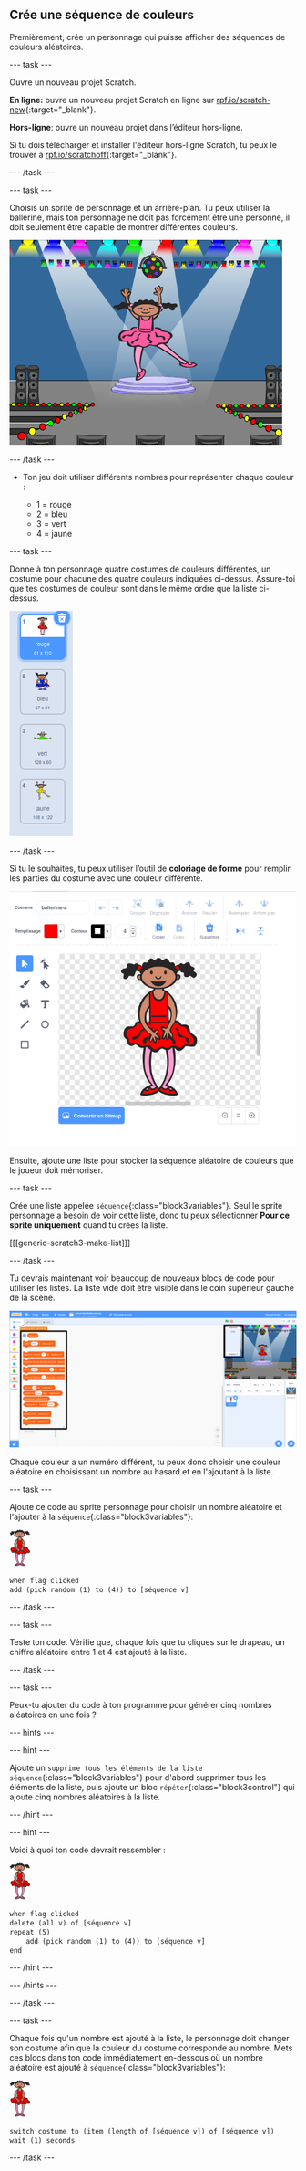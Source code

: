 ## Crée une séquence de couleurs

Premièrement, crée un personnage qui puisse afficher des séquences de couleurs aléatoires.

--- task ---

Ouvre un nouveau projet Scratch.

**En ligne:** ouvre un nouveau projet Scratch en ligne sur [rpf.io/scratch-new](https://rpf.io/scratch-new){:target="_blank"}.

**Hors-ligne**: ouvre un nouveau projet dans l’éditeur hors-ligne.

Si tu dois télécharger et installer l'éditeur hors-ligne Scratch, tu peux le trouver à [rpf.io/scratchoff](https://rpf.io/scratchoff){:target="_blank"}.

--- /task ---

--- task ---

Choisis un sprite de personnage et un arrière-plan. Tu peux utiliser la ballerine, mais ton personnage ne doit pas forcément être une personne, il doit seulement être capable de montrer différentes couleurs.

![capture d'écran](images/colour-sprite.png)

--- /task ---

+ Ton jeu doit utiliser différents nombres pour représenter chaque couleur :
    
    + 1 = rouge
    + 2 = bleu
    + 3 = vert
    + 4 = jaune

--- task ---

Donne à ton personnage quatre costumes de couleurs différentes, un costume pour chacune des quatre couleurs indiquées ci-dessus. Assure-toi que tes costumes de couleur sont dans le même ordre que la liste ci-dessus.

![capture d'écran](images/colour-costume.png)

--- /task ---

Si tu le souhaites, tu peux utiliser l’outil de **coloriage de forme** pour remplir les parties du costume avec une couleur différente.

![colorer une forme](images/color-a-shape.png)

Ensuite, ajoute une liste pour stocker la séquence aléatoire de couleurs que le joueur doit mémoriser.

--- task ---

Crée une liste appelée `séquence`{:class="block3variables"}. Seul le sprite personnage a besoin de voir cette liste, donc tu peux sélectionner **Pour ce sprite uniquement** quand tu crées la liste.

[[[generic-scratch3-make-list]]]

--- /task ---

Tu devrais maintenant voir beaucoup de nouveaux blocs de code pour utiliser les listes. La liste vide doit être visible dans le coin supérieur gauche de la scène.

![capture d'écran](images/colour-list-blocks-annotated.png)

Chaque couleur a un numéro différent, tu peux donc choisir une couleur aléatoire en choisissant un nombre au hasard et en l'ajoutant à la liste.

--- task ---

Ajoute ce code au sprite personnage pour choisir un nombre aléatoire et l'ajouter à la `séquence`{:class="block3variables"}:

![ballerine](images/ballerina.png)

```blocks3
when flag clicked
add (pick random (1) to (4)) to [séquence v]
```

--- /task ---

--- task ---

Teste ton code. Vérifie que, chaque fois que tu cliques sur le drapeau, un chiffre aléatoire entre 1 et 4 est ajouté à la liste.

--- /task ---

--- task ---

Peux-tu ajouter du code à ton programme pour générer cinq nombres aléatoires en une fois ?

--- hints ---


--- hint ---

Ajoute un `supprime tous les éléments de la liste séquence`{:class="block3variables"} pour d'abord supprimer tous les éléments de la liste, puis ajoute un bloc `répéter`{:class="block3control"} qui ajoute cinq nombres aléatoires à la liste.

--- /hint ---

--- hint ---

Voici à quoi ton code devrait ressembler :

![ballerine](images/ballerina.png)

```blocks3
when flag clicked
delete (all v) of [séquence v]
repeat (5)
	add (pick random (1) to (4)) to [séquence v]
end
```

--- /hint ---

--- /hints ---

--- /task ---

--- task ---

Chaque fois qu'un nombre est ajouté à la liste, le personnage doit changer son costume afin que la couleur du costume corresponde au nombre. Mets ces blocs dans ton code immédiatement en-dessous où un nombre aléatoire est ajouté à `séquence`{:class="block3variables"}:

![ballerine](images/ballerina.png)

```blocks3
switch costume to (item (length of [séquence v]) of [séquence v])
wait (1) seconds
```

--- /task ---